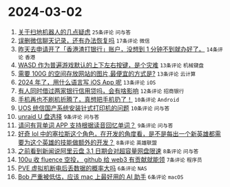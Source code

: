 # 2024-03-02

1. [关于扫地机器人的几点疑虑](https://www.v2ex.com/t/1019971) `25条评论` `问与答`
1. [误删微信聊天记录，还有办法恢复吗](https://www.v2ex.com/t/1019969) `17条评论` `微信`
1. [昨天去申请开了「香港渣打银行」账户，没想到 1 分钟不到就办好了。](https://www.v2ex.com/t/1019965) `14条评论` `香港`
1. [WASD 作为普遍游戏默认的上下左右按键，是个灾难](https://www.v2ex.com/t/1019987) `13条评论` `机械键盘`
1. [需要 100G 的空间存放网站的图片,最便宜的方式是?](https://www.v2ex.com/t/1019979) `13条评论` `云计算`
1. [2024 年了，用什么语言写 iOS App 呢](https://www.v2ex.com/t/1019961) `13条评论` `iOS`
1. [有人同时借过两家银行信用贷吗，会有啥影响](https://www.v2ex.com/t/1019968) `12条评论` `招商银行`
1. [手机再也不刷机折腾了，真想把手机扔了！](https://www.v2ex.com/t/1019996) `10条评论` `Android`
1. [UOS 统信国产系统安装针式打印机的问题](https://www.v2ex.com/t/1019986) `10条评论` `问与答`
1. [unraid U 盘选择](https://www.v2ex.com/t/1019974) `9条评论` `问与答`
1. [请问有背单词 APP 支持根据读音回忆单词？](https://www.v2ex.com/t/1019960) `9条评论` `问与答`
1. [好奇 lol 中的塞拉斯这个角色，在开发的角度看，是不是每出一个新英雄都需要为这个英雄的技能做额外的开发？](https://www.v2ex.com/t/1019980) `8条评论` `英雄联盟`
1. [之前看到新闻说阿里云盘 3.1 日期会对超容量网盘限速](https://www.v2ex.com/t/1019963) `8条评论` `问与答`
1. [100u 收 fluence 空投， github 给 web3 有贡献就能领](https://www.v2ex.com/t/1019967) `7条评论` `程序员`
1. [PVE 虚拟机断电后丢数据的概率大吗](https://www.v2ex.com/t/1019997) `6条评论` `NAS`
1. [Bob 严重被低估，应该 mac 上最好用的 AI 助手](https://www.v2ex.com/t/1019994) `6条评论` `macOS`
